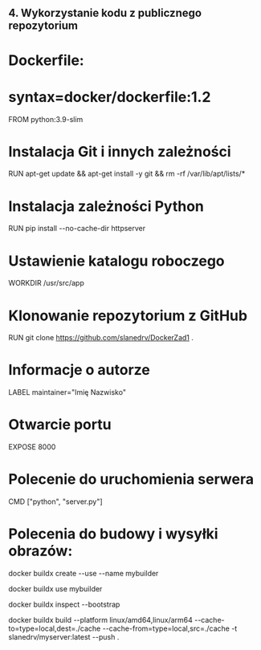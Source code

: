 ## 4. Wykorzystanie kodu z publicznego repozytorium
# Dockerfile:
# syntax=docker/dockerfile:1.2
FROM python:3.9-slim

# Instalacja Git i innych zależności
RUN apt-get update && apt-get install -y git && rm -rf /var/lib/apt/lists/*

# Instalacja zależności Python
RUN pip install --no-cache-dir httpserver

# Ustawienie katalogu roboczego
WORKDIR /usr/src/app

# Klonowanie repozytorium z GitHub
RUN git clone https://github.com/slanedrv/DockerZad1 .

# Informacje o autorze
LABEL maintainer="Imię Nazwisko"

# Otwarcie portu
EXPOSE 8000

# Polecenie do uruchomienia serwera
CMD ["python", "server.py"]

# Polecenia do budowy i wysyłki obrazów:
docker buildx create --use --name mybuilder

docker buildx use mybuilder

docker buildx inspect --bootstrap

docker buildx build --platform linux/amd64,linux/arm64 --cache-to=type=local,dest=./cache --cache-from=type=local,src=./cache -t slanedrv/myserver:latest --push .
